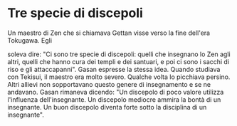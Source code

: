 # Tre specie di discepoli

Un maestro di Zen che si chiamava Gettan visse verso la fine dell'era Tokugawa. Egli

soleva dire: "Ci sono tre specie di discepoli: quelli che insegnano lo Zen agli altri, quelli che hanno cura dei templi e dei santuari, e poi ci sono i sacchi di riso e gli attaccapanni". Gasan espresse la stessa idea. Quando studiava con Tekisui, il maestro era molto severo. Qualche volta lo picchiava persino. Altri allievi non sopportavano questo genere di insegnamento e se ne andavano. Gasan rimaneva dicendo: "Un discepolo di poco valore utilizza l'influenza dell'insegnante. Un discepolo mediocre ammira la bontà di un insegnante. Un buon discepolo diventa forte sotto la disciplina di un insegnante".